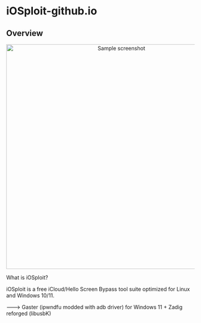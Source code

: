 # iOSploit-github.io

## Overview

<div align="center">
    <a href="https://iosploit.github.io/">
        <img src="/docs/_media/sample.png"
            alt="Sample screenshot"
            title="Go to website"
            width="600" >
    </a>
</div>



What is iOSploit?

iOSploit is a free iCloud/Hello Screen Bypass tool suite optimized for Linux and Windows 10/11.

---> Gaster (ipwndfu modded with adb driver) for Windows 11 + Zadig reforged (libusbK)
